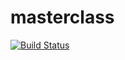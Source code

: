 # masterclass
[![Build Status](https://www.travis-ci.org/Aspenka/masterclass.svg?branch=master)](https://www.travis-ci.org/Aspenka/masterclass)